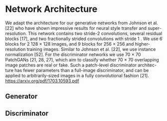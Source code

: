 # Network Architecture
We adapt the architecture for our generative networks from Johnson et al. [22] who have shown impressive results for neural style transfer and super-resolution. This network contains two stride-2 convolutions, several residual blocks [17], and two fractionally strided convolutions with stride 1 . We use 6 blocks for 2 128 × 128 images, and 9 blocks for 256 × 256 and higher- resolution training images. Similar to Johnson et al. [22], we use instance normalization [52]. For the discriminator networks we use 70 × 70 PatchGANs [21, 28, 27], which aim to classify whether 70 × 70 overlapping image patches are real or fake. Such a patch-level discriminator architec- ture has fewer parameters than a full-image discriminator, and can be applied to arbitrarily-sized images in a fully convolutional fashion [21]. https://arxiv.org/pdf/1703.10593.pdf

## Generator

## Discriminator
